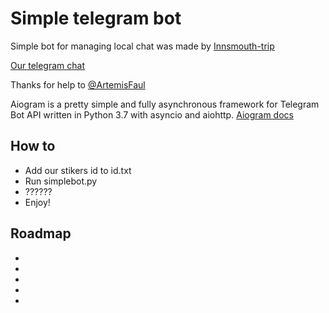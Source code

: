 # Simple telegram bot
Simple bot for managing local chat was made by [Innsmouth-trip](https://t.me/Orkid3a)

[Our telegram chat](https://t.me/linuxsucks)

Thanks for help to [@ArtemisFaul](https://bitbucket.org/1024rk/) 

Аiogram is a pretty simple and fully asynchronous framework for Telegram Bot API written in Python 3.7 with asyncio and aiohttp.
[Aiogram docs](https://docs.aiogram.dev/en/latest/index.html)

## How to
* Add our stikers id to id.txt
* Run simplebot.py
* ??????
* Enjoy!


## Roadmap 
*
*
*
*
*

